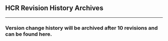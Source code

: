 ## HCR Revision History Archives

---

### Version change history will be archived after 10 revisions and can be found here.
